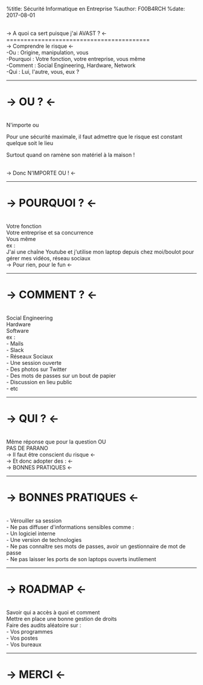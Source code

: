 %title: Sécurité Informatique en Entreprise
%author: F00B4RCH
%date: 2017-08-01



<br>
-> A quoi ca sert puisque j'ai AVAST ? <-
=========================================





<br>
-> Comprendre le risque <-


<br>
-Ou :            Origine, manipulation, vous
<br>
-Pourquoi :  	Votre fonction, votre entreprise, vous même
<br>
-Comment :       Social Engineering, Hardware, Network
<br>
-Qui :   		Lui, l'autre, vous, eux ?

-------------------------------------------------

-> OU ? <-
==========

<br>
N'importe ou
<br> 

Pour une sécurité maximale, il faut admettre que le risque est constant quelque soit le lieu
<br>

Surtout quand on ramène son matériel à la maison !

<br>
-> Donc N'IMPORTE OU ! <-

-------------------------------------------------

-> POURQUOI ? <-
================

<br>
Votre fonction

<br> 
Votre entreprise et sa concurrence

<br>
Vous même



<br>
ex :

<br>
J'ai une chaîne Youtube et j'utilise mon laptop depuis chez moi/boulot pour gérer mes vidéos, réseau sociaux




<br>
-> Pour rien, pour le fun <-

-------------------------------------------------

-> COMMENT ? <-
===============

<br>
Social Engineering

<br> 
Hardware

<br>
Software

<br>
ex :

<br>
- Mails
<br>
- Slack
<br>
- Réseaux Sociaux
<br>
- Une session ouverte
<br>
- Des photos sur Twitter
<br>
- Des mots de passes sur un bout de papier
<br>
- Discussion en lieu public
<br>
- etc

-------------------------------------------------

-> QUI ? <-
===========

<br>
Même réponse que pour la question OU

<br> 
PAS DE PARANO

<br>
-> Il faut être conscient du risque <-

<br>
-> Et donc adopter des : <-

<br>
-> BONNES PRATIQUES <-

-------------------------------------------------

-> BONNES PRATIQUES <-
======================

<br>
- Vérouiller sa session

<br>
- Ne pas diffuser d'informations sensibles comme :
	<br>
	- Un logiciel interne
	<br>
	- Une version de technologies

<br>
- Ne pas connaître ses mots de passes, avoir un gestionnaire de mot de passe

<br>
- Ne pas laisser les ports de son laptops ouverts inutilement

-------------------------------------------------

-> ROADMAP <-
=============

<br>
Savoir qui a accès à quoi et comment

<br>
Mettre en place une bonne gestion de droits

<br>
Faire des audits aléatoire sur :
	<br>
	- Vos programmes
	<br>
	- Vos postes
	<br>
	- Vos bureaux

-------------------------------------------------









-> MERCI <-
===========

